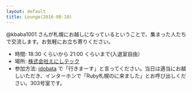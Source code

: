```yaml
---
layout: default
title: Lounge(2016-08-18)
---
```


@kbaba1001 さんが札幌にお越しになっているということで、集まった人たちで交流します。お気軽にお立ち寄りください。

- 時間: 18:30 くらいから 21:00 くらいまで(入退室自由）
- 場所: [株式会社えにしテック](http://www.enishi-tech.com/about.html)
- 参加方法: [idobata](https://idobata.io/organizations/ruby-sapporo/rooms/talk/join_request/4d16ea48-e8bd-4f87-866e-6673fb9ea468) で「行きまーす」と言ってください。当日は適当にお越しいただき、インターホンで「Ruby札幌のに来ました」とお呼び出しください。303号室です。
